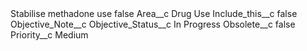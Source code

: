 <?xml version="1.0" encoding="UTF-8"?>
<CustomMetadata xmlns="http://soap.sforce.com/2006/04/metadata" xmlns:xsi="http://www.w3.org/2001/XMLSchema-instance" xmlns:xsd="http://www.w3.org/2001/XMLSchema">
    <label>Stabilise methadone use</label>
    <protected>false</protected>
    <values>
        <field>Area__c</field>
        <value xsi:type="xsd:string">Drug Use</value>
    </values>
    <values>
        <field>Include_this__c</field>
        <value xsi:type="xsd:boolean">false</value>
    </values>
    <values>
        <field>Objective_Note__c</field>
        <value xsi:nil="true"/>
    </values>
    <values>
        <field>Objective_Status__c</field>
        <value xsi:type="xsd:string">In Progress</value>
    </values>
    <values>
        <field>Obsolete__c</field>
        <value xsi:type="xsd:boolean">false</value>
    </values>
    <values>
        <field>Priority__c</field>
        <value xsi:type="xsd:string">Medium</value>
    </values>
</CustomMetadata>
